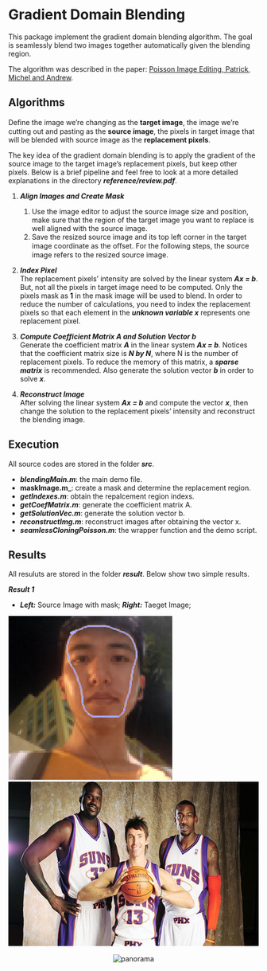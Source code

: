 # Gradient Domain Blending
This package implement the gradient domain blending algorithm. The goal is seamlessly blend two images together automatically given the blending region.      

The algorithm was described in the paper: [Poisson Image Editing, Patrick, Michel and Andrew](https://www.cs.virginia.edu/~connelly/class/2014/comp_photo/proj2/poisson.pdf).


Algorithms
----------
Deﬁne the image we’re changing as the **target image**, the image we’re cutting out and pasting as the **source image**, the pixels in target image that will be blended with source image as the **replacement pixels**.        

The key idea of the gradient domain blending is to apply the gradient of the source image to the target image’s replacement pixels, but keep other pixels. Below is a brief pipeline and feel free to look at a more detailed explanations in the directory **_reference/review.pdf_**.

1. **_Align Images and Create Mask_**       
    1. Use the image editor to adjust the source image size and position, make sure that the region of the target image you want to replace is well aligned with the source image. 
    2. Save the resized source image and its top left corner in the target image coordinate as the oﬀset. For the following steps, the source image refers to the resized source image.      

2. **_Index Pixel_**        
The replacement pixels’ intensity are solved by the linear system **_Ax = b_**. But, not all the pixels in target image need to be computed. Only the pixels mask as **1** in the mask image will be used to blend. In order to reduce the number of calculations, you need to index the replacement pixels so that each element in the **_unknown variable x_** represents one replacement pixel.      

3. **_Compute Coefficient Matrix A and Solution Vector b_**      
Generate the coefficient matrix **_A_** in the linear system **_Ax = b_**. Notices that the coefficient matrix size is **_N by N_**, where N is the number of replacement pixels. To reduce the memory of this matrix, a **_sparse matrix_** is recommended. Also generate the solution vector **_b_** in order to solve **_x_**.    

4. **_Reconstruct Image_**        
After solving the linear system **_Ax = b_** and compute the vector **_x_**, then change the solution to the replacement pixels’ intensity and reconstruct the blending image.


Execution
---------
All source codes are stored in the folder **_src_**.
* **_blendingMain.m_**: the main demo file.
* **maskImage.m_**: create a mask and determine the replacement region.
* **_getIndexes.m_**: obtain the repalcement region indexs.
* **_getCoefMatrix.m_**: generate the coefficient matrix A.
* **_getSolutionVec.m_**: generate the solution vector b.
* **_reconstructImg.m_**: reconstruct images after obtaining the vector x.
* **_seamlessCloningPoisson.m_**: the wrapper function and the demo script.


Results
-------
All resuluts are stored in the folder **_result_**. Below show two simple results.

**_Result 1_**
  * **_Left:_** Source Image with mask; **_Right:_** Taeget Image;
  <p >
    <img src = "./result/im_source_1.png?raw=true" width="330" height="330">
    <img src = "./result/im_target_1.jpg?raw=true" width="520" height="330">
  </p>


<div align=center>
  <img width="600" height="300" src="./result/panorama.png", alt="panorama"/>
</div>

